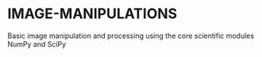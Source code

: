 # IMAGE-MANIPULATIONS
Basic image manipulation and processing using the core scientific modules NumPy and SciPy
